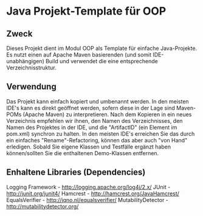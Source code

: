 ﻿# Java Projekt-Template für OOP

## Zweck
Dieses Projekt dient im Modul OOP als Template für einfache Java-Projekte.
Es nutzt einen auf Apache Maven basierenden (und somit IDE-unabhängigen) 
Build und verwendet die eine entsprechende Verzeichnisstruktur. 

## Verwendung
Das Projekt kann einfach kopiert und umbenannt werden. In den meisten 
IDE's kann es direkt geöffnet werden, sofern diese in der Lage sind 
Maven-POMs (Apache Maven) zu interpretieren.
Nach dem Kopieren in ein neues Verzeichnis empfehlen wir ihnen, den Namen
des Verzeichnisses, den Namen des Projektes in der IDE, und die "ArtifactID"
(ein Element im pom.xml) synchron zu halten. In den meisten IDE's erreichen
Sie das durch ein einfaches "Rename"-Refactoring, können das aber auch
"von Hand" erledigen.
Sobald Sie eigene Klassen und Testfälle ergänzt haben können/sollten
Sie die enthaltenen Demo-Klassen entfernen.

## Enhaltene Libraries (Dependencies)
Logging Framework - http://logging.apache.org/log4j/2.x/
JUnit - http://junit.org/junit4/
Hamcrest - http://hamcrest.org/JavaHamcrest/
EqualsVerifier - http://jqno.nl/equalsverifier/
MutabilityDetector - http://mutabilitydetector.org/
